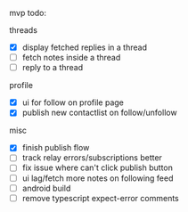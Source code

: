 mvp todo:

threads

- [x] display fetched replies in a thread
- [ ] fetch notes inside a thread
- [ ] reply to a thread

profile

- [x] ui for follow on profile page
- [x] publish new contactlist on follow/unfollow

misc

- [x] finish publish flow
- [ ] track relay errors/subscriptions better
- [ ] fix issue where can't click publish button
- [ ] ui lag/fetch more notes on following feed
- [ ] android build
- [ ] remove typescript expect-error comments
